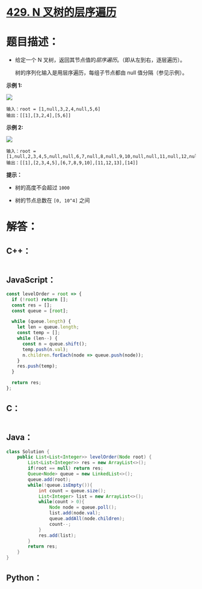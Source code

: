 # [429. N 叉树的层序遍历](https://leetcode-cn.com/problems/n-ary-tree-level-order-traversal/)

# 题目描述：

- 给定一个 N 叉树，返回其节点值的*层序遍历*。（即从左到右，逐层遍历）。

  树的序列化输入是用层序遍历，每组子节点都由 null 值分隔（参见示例）。



**示例 1:**

![](https://assets.leetcode.com/uploads/2018/10/12/narytreeexample.png)

```
输入：root = [1,null,3,2,4,null,5,6]
输出：[[1],[3,2,4],[5,6]]
```

**示例 2:**

![](https://assets.leetcode.com/uploads/2019/11/08/sample_4_964.png)

```
输入：root = [1,null,2,3,4,5,null,null,6,7,null,8,null,9,10,null,null,11,null,12,null,13,null,null,14]
输出：[[1],[2,3,4,5],[6,7,8,9,10],[11,12,13],[14]]
```

**提示：**

- 树的高度不会超过 `1000`

- 树的节点总数在 `[0, 10^4]` 之间

  

# 解答：

## C++：

```cpp

```

## JavaScript：


```JavaScript
const levelOrder = root => {
  if (!root) return [];
  const res = [];
  const queue = [root];

  while (queue.length) {
    let len = queue.length;
    const temp = [];
    while (len--) {
      const n = queue.shift();
      temp.push(n.val);
      n.children.forEach(node => queue.push(node));
    }
    res.push(temp);
  }

  return res;
};
```

## C：

```c

```

## Java：

```java
class Solution {
    public List<List<Integer>> levelOrder(Node root) {
        List<List<Integer>> res = new ArrayList<>();
        if(root == null) return res;
        Queue<Node> queue = new LinkedList<>();
        queue.add(root);
        while(!queue.isEmpty()){
            int count = queue.size();
            List<Integer> list = new ArrayList<>();
            while(count > 0){
                Node node = queue.poll();
                list.add(node.val);
                queue.addAll(node.children);
                count--;
            }
            res.add(list);
        }
        return res;
    }
}
```

## Python：

```python

```

